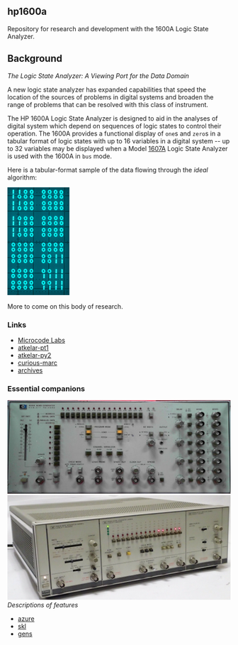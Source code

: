## hp1600a

Repository for research and development with the 1600A Logic State Analyzer.

## Background

_The Logic State Analyzer: A Viewing Port for the Data Domain_

A new logic state analyzer has expanded capabilities that speed the location of the sources of problems in digital systems and broaden the range of problems that can be resolved with this class of instrument.

The HP 1600A Logic State Analyzer is designed to aid in the analyses of digital system which depend on sequences of logic states to control their operation. The 1600A provides a functional display of `one`s and `zero`s in a tabular format of logic states with up to 16 variables in a digital system -- up to 32 variables may be displayed when a Model [1607A](https://github.com/cartheur/hp1607a) Logic State Analyzer is used with the 1600A in `bus` mode.

Here is a tabular-format sample of the data flowing through the _ideal_ algorithm:

![1600a](/images/lsa_loganim.gif)

More to come on this body of research.

### Links

* [Microcode Labs](https://microcorelabs.wordpress.com/2024/03/02/hp-1600a-and-1607a-logic-state-analyzer/)
* [atkelar-pt1](https://www.youtube.com/watch?v=-43Ic0IyNNA)
* [atkelar-py2](https://www.youtube.com/watch?v=W7Az_2ZxYvM&t=38s)
* [curious-marc](https://www.curiousmarc.com/instruments/hp-1607a-logic-analyzer)
* [archives](https://archive.org/details/@curiousmarc)

### Essential companions

![8016a](/measurement/8016a.jpg)
![8080a](/measurement/8080a.jpg)
_Descriptions of features_

* [azure](https://www.azurelectronics.com/HP%208016A%20Word%20Generator.htm)
* [skl](https://paulcarbone.com/blog/hp-8016a-word-generator/)
* [gens](https://www.hpmemoryproject.org/wb_pages/wall_b_page_10e.htm)